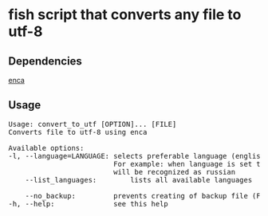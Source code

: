 # fish script that converts any file to utf-8

## Dependencies

[enca](https://github.com/nijel/enca)

## Usage

<pre>
Usage: convert_to_utf [OPTION]... [FILE]
Converts file to utf-8 using enca

Available options: 
-l, --language=LANGUAGE: selects preferable language (english, chinese, etc).
                         For example: when language is set to russian any 8 bit encoding
                         will be recognized as russian 
    --list_languages:        lists all available languages 

    --no_backup:         prevents creating of backup file (FILE.bak)
-h, --help:              see this help
</pre>
